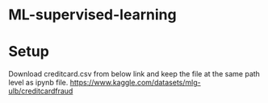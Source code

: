 # ML-supervised-learning

# Setup

Download creditcard.csv from below link and keep the file at the same path level as ipynb file.
https://www.kaggle.com/datasets/mlg-ulb/creditcardfraud

